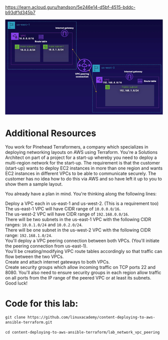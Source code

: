 https://learn.acloud.guru/handson/5e246e14-d5bf-4515-bddc-b93df1d345b7

![](diagram.png)

# Additional Resources
You work for Pinehead Terraformers, a company which specializes in deploying networking layouts on AWS using Terraform. You're a Solutions Architect on part of a project for a start-up whereby you need to deploy a multi-region network for the start-up. The requirement is that the customer (start-up) wants to deploy EC2 instances in more than one region and wants EC2 instances in different VPCs to be able to communicate securely. The customer has no idea how to do this via AWS and so have left it up to you to show them a sample layout.

You already have a plan in mind. You're thinking along the following lines:

Deploy a VPC each in us-east-1 and us-west-2. (This is a requirement too)  
The us-east-1 VPC will have CIDR range of `10.0.0.0/16`.  
The us-west-2 VPC will have CIDR range of `192.168.0.0/16`.  
There will be two subnets in the us-east-1 VPC with the following CIDR ranges: `10.0.1.0/24` and `10.0.2.0/24`.  
There will be one subnet in the us-west-2 VPC with the following CIDR range: `192.168.1.0/24`.  
You'll deploy a VPC peering connection between both VPCs. (You'll initiate the peering connection from us-east-1).  
You'll be creating/modifying VPC route tables accordingly so that traffic can flow between the two VPCs.  
Create and attach internet gateways to both VPCs.  
Create security groups which allow incoming traffic on TCP ports 22 and 8080. You'll also need to ensure security groups in each region allow traffic on all ports from the IP range of the peered VPC or at least its subnets.  
Good luck!


# Code for this lab:
```
git clone https://github.com/linuxacademy/content-deploying-to-aws-ansible-terraform.git

cd content-deploying-to-aws-ansible-terraform/lab_network_vpc_peering
```